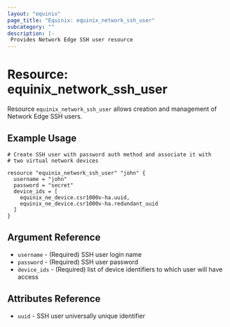 ```yaml
---
layout: "equinix"
page_title: "Equinix: equinix_network_ssh_user"
subcategory: ""
description: |-
 Provides Network Edge SSH user resource
---
```


# Resource: equinix_network_ssh_user

Resource `equinix_network_ssh_user` allows creation and management of Network Edge
SSH users.

## Example Usage

```hcl
# Create SSH user with password auth method and associate it with
# two virtual network devices

resource "equinix_network_ssh_user" "john" {
  username = "john"
  password = "secret"
  device_ids = [
    equinix_ne_device.csr1000v-ha.uuid,
    equinix_ne_device.csr1000v-ha.redundant_uuid
  ]
}
```

## Argument Reference

* `username` - (Required) SSH user login name
* `password` - (Required) SSH user password
* `device_ids` - (Required) list of device identifiers to which user will have access

## Attributes Reference

* `uuid` - SSH user universally unique identifier
